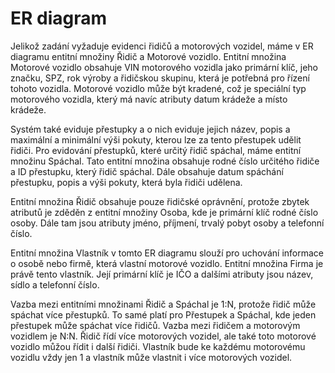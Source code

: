 # ER diagram

Jelikož zadání vyžaduje evidenci řidičů a motorových vozidel, máme v ER diagramu entitní množiny Řidič a Motorové vozidlo. Entitní množina Motorové vozidlo obsahuje VIN motorového vozidla jako primární klíč, jeho značku, SPZ, rok výroby a řidičskou skupinu, která je potřebná pro řízení tohoto vozidla. Motorové vozidlo může být kradené, což je speciální typ motorového vozidla, který má navíc atributy datum krádeže a místo krádeže.

Systém také eviduje přestupky a o nich eviduje jejich název, popis a maximální a minimální výši pokuty, kterou lze za tento přestupek udělit řidiči. Pro evidování přestupků, které určitý řidič spáchal, máme entitní množinu Spáchal. Tato entitní množina obsahuje rodné číslo určitého řidiče a ID přestupku, který řidič spáchal. Dále obsahuje datum spáchání přestupku, popis a výši pokuty, která byla řidiči udělena.

Entitní množina Řidič obsahuje pouze řidičské oprávnění, protože zbytek atributů je zděděn z entitní množiny Osoba, kde je primární klíč rodné číslo osoby. Dále tam jsou atributy jméno, příjmení, trvalý pobyt osoby a telefonní číslo.

Entitní množina Vlastník v tomto ER diagramu slouží pro uchování informace o osobě nebo firmě, která vlastní motorové vozidlo. Entitní množina Firma je právě tento vlastník. Její primární klíč je IČO a dalšími atributy jsou název, sídlo a telefonní číslo.

Vazba mezi entitními množinami Řidič a Spáchal je 1:N, protože řidič může spáchat více přestupků. To samé platí pro Přestupek a Spáchal, kde jeden přestupek může spáchat více řidičů. Vazba mezi řidičem a motorovým vozidlem je N:N. Řidič řídí více motorových vozidel, ale také toto motorové vozidlo můžou řídit i další řidiči. Vlastník bude ke každému motorovému vozidlu vždy jen 1 a vlastník může vlastnit i více motorových vozidel.
